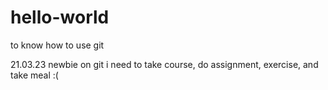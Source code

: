 # hello-world
to know how to use git

21.03.23 newbie on git
i need to take course, do assignment, exercise, and take meal :(
